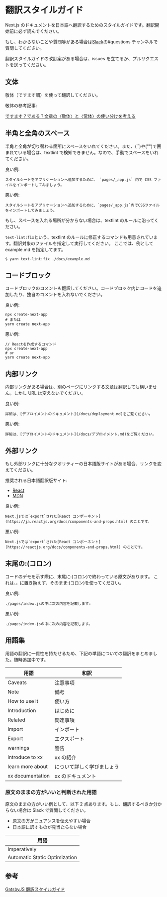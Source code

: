 # 翻訳スタイルガイド

Next.js のドキュメントを日本語へ翻訳するためのスタイルガイドです。翻訳開始前に必ず読んでください。

もし、わからないことや質問等がある場合は[Slack](https://nextjs-ja.slack.com/join/shared_invite/zt-f9knbi69-AjTZqNZpYv7knG30jPwHcQ#/)の#questions チャンネルで質問してください。

翻訳スタイルガイドの改訂案がある場合は、issues を立てるか、プルリクエストを送ってください。

## 文体

敬体（ですます調）を使って翻訳してください。

敬体の参考記事:

[ですます？である？文章の〈敬体〉と〈常体〉の使い分けを考える](https://blog.gururimichi.com/entry/2015/08/25/222628#:~:text=%E5%8F%A3%E8%AA%9E%E6%96%87%E4%BD%93%E3%81%AE%E4%B8%80%E3%80%82,%E7%94%A8%E3%81%84%E3%82%8B%E6%99%AE%E9%80%9A%E3%81%AE%E6%96%87%E7%AB%A0%E6%A7%98%E5%BC%8F%E3%80%82&text=%E8%BE%9E%E6%9B%B8%E3%82%92%E8%A6%8B%E3%82%8B%E3%81%A8%E3%80%81%E3%81%9D%E3%82%8C%E3%81%9E%E3%82%8C,%E6%9B%B8%E3%81%8D%E6%96%B9%E3%81%8C%E3%80%88%E6%95%AC%E4%BD%93%E3%80%89%E3%80%82)

## 半角と全角のスペース

半角と全角が切り替わる箇所にスペースをいれてください。また、(``)や("")で囲まれている場合は、textlint で検知できません。なので、手動でスペースをいれてください。

良い例:

```
スタイルシートをアプリケーションへ追加するために、 `pages/_app.js` 内で CSS ファイルをインポートしてみましょう。
```

悪い例:

```
スタイルシートをアプリケーションへ追加するために、`pages/_app.js`内でCSSファイルをインポートしてみましょう。
```

もし、スペースを入れる場所が分からない場合は、textlint のルールに沿ってください。

`text-lint:fix`という、textlint のルールに修正するコマンドも用意されています。翻訳対象のファイルを指定して実行してください。
ここでは、例として example.md を指定してます。

```
$ yarn text-lint:fix ./docs/example.md
```

## コードブロック

コードブロックのコメントも翻訳してください。コードブロック内にコードを追加したり、独自のコメントを入れないでください。

良い例:

```
npx create-next-app
# または
yarn create next-app
```

悪い例:

```
// Reactを作成するコマンド
npx create-next-app
# or
yarn create next-app

```

## 内部リンク

内部リンクがある場合は、別のページにリンクする文章は翻訳しても構いません。しかし URL は変えないでください。

良い例:

```
詳細は、[デプロイメントのドキュメント](/docs/deployment.md)をご覧ください。
```

悪い例:

```
詳細は、[デプロイメントのドキュメント](/docs/デプロイメント.md)をご覧ください。
```

## 外部リンク

もし外部リンクに十分なクオリティーの日本語版サイトがある場合、リンクを変えてください。

推奨される日本語翻訳版サイト:

- [React](https://ja.reactjs.org/)
- [MDN](https://developer.mozilla.org/ja/)

良い例:

```
Next.jsでは`export`された[React コンポーネント](https://ja.reactjs.org/docs/components-and-props.html) のことです。
```

悪い例:

```
Next.jsでは`export`された[React コンポーネント](https://reactjs.org/docs/components-and-props.html) のことです。
```

## 末尾の:(コロン)

コードのデモを示す際に、末尾に:(コロン)で終わっている原文があります。
これは、`。`に置き換えず、そのまま:(コロン)を使ってください。

良い例:

```
./pages/index.jsの中に次の内容を記載します:
```

悪い例:

```
./pages/index.jsの中に次の内容を記載します。
```

## 用語集

用語の翻訳に一貫性を持たせるため、下記の単語についての翻訳をまとめました。随時追加中です。

| 用語             | 和訳                       |
| ---------------- | -------------------------- |
| Caveats          | 注意事項                   |
| Note             | 備考                       |
| How to use it    | 使い方                     |
| Introduction     | はじめに                   |
| Related          | 関連事項                   |
| Import           | インポート                 |
| Export           | エクスポート               |
| warnings         | 警告                       |
| introduce to xx  | xx の紹介                  |
| learn more about | について詳しく学びましょう |
| xx documentation | xx のドキュメント          |

### 原文のままの方がいいと判断された用語

原文のままの方がいい例として、以下 2 点あります。もし、翻訳するべきか分からない場合は Slack で質問してください。

- 原文の方がニュアンスを伝えやすい場合
- 日本語に訳すものが見当たらない場合

| 用語                          |
| ----------------------------- |
| Imperatively                  |
| Automatic Static Optimization |

## 参考

[GatsbyJS 翻訳スタイルガイド](https://github.com/gatsbyjs/gatsby-ja/blob/master/style-guide.md)
